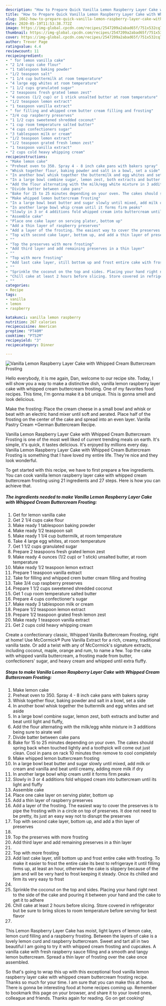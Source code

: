 ```yaml
---
description: "How to Prepare Quick Vanilla Lemon Raspberry Layer Cake with Whipped Cream Buttercream Frosting"
title: "How to Prepare Quick Vanilla Lemon Raspberry Layer Cake with Whipped Cream Buttercream Frosting"
slug: 1662-how-to-prepare-quick-vanilla-lemon-raspberry-layer-cake-with-whipped-cream-buttercream-frosting
date: 2020-05-19T11:53:38.772Z
image: https://img-global.cpcdn.com/recipes/2547209a2abad65f/751x532cq70/vanilla-lemon-raspberry-layer-cake-with-whipped-cream-buttercream-frosting-recipe-main-photo.jpg
thumbnail: https://img-global.cpcdn.com/recipes/2547209a2abad65f/751x532cq70/vanilla-lemon-raspberry-layer-cake-with-whipped-cream-buttercream-frosting-recipe-main-photo.jpg
cover: https://img-global.cpcdn.com/recipes/2547209a2abad65f/751x532cq70/vanilla-lemon-raspberry-layer-cake-with-whipped-cream-buttercream-frosting-recipe-main-photo.jpg
author: Trevor Page
ratingvalue: 4.4
reviewcount: 11
recipeingredient:
- " for lemon vanilla cake"
- "2 1/4 cups cake flour"
- "1 tablespoon baking powder"
- "1/2 teaspoon salt"
- "1 1/4 cup buttermilk at room temperature"
- "4 large egg whites at room temperature"
- "1 1/2 cups granulated sugar"
- "2 teaspoons fresh grated lemon zest"
- "4 ounces (1/2 cup) or 1 stick unsalted butter at room temperature"
- "1/2 teaspoon lemon extract"
- "1 teaspoon vanilla extract"
- " for filling and whipped crem butter cream filling and frosting"
- "3/4 cup raspberry preserves"
- "1 1/2 cups sweetened shredded coconut"
- "1 cup room temperature salted butter"
- "4 cups confectioners sugar"
- "3 tablespoon milk or cream"
- "1/2 teaspoon lemon extract"
- "1/2 teaspoon grated fresh lemon zest"
- "1 teaspoon vanilla extract"
- "2 cups cold heavy whipping cream"
recipeinstructions:
- "Make lemon cake"
- "Preheat oven to 350. Spray 4 - 8 inch cake pans with bakers spray"
- "Whisk together flour, baking powder and salt in a bowl, set a side"
- "In another bowl whisk together the buttermilk and egg whites and set aside"
- "In a large bowl combine sugar, lemon zest, both extracts and butter and beat until light and fluffy,"
- "Add the flour alternating with the milk/egg white mixture in 3 additions being sure to airate well"
- "Divide batter between cake pans"
- "Bake for 15 to 25 minutes depending on your oven. The cakes should spring back when touched lightly and a toothpick will come out just clean. Cool in pans on rack 10 minutes then remove to cool completely"
- "Make whipped lemon buttercream frosting"
- "In a large bowl beat butter and sugar slowly until mixed, add milk or cream and vanilla and beat until creamy, adding more milk if dry"
- "In another large bowl whip cream until it forms firm peaks"
- "Slowly in 3 or 4 additions fold whipped cream into buttercream until its light and fluffy"
- "Assemble cake"
- "Place one cake layer on serving plater, bottom up"
- "Add a thin layer of raspberry preserves"
- "Add a layer of the frosting. The easiest way to cover the preserves is to pipe the frosting with in a circle on top of preserves. It doe not need to be pretty, its just an easy way not to disrupt the preserves"
- "Top with second cake layer, bottom up, and add a thin layer of preserves"
- ""
- "Top the preserves with more frosting"
- "Add third layer and add remaining preserves in a thin layer"
- ""
- "Top with more frosting"
- "Add last cake layer, still bottom up and frost entire cake with frosting. To make it easier to frost the entire cake its best to refrigeraye it until fillimg firms up, at least an hour, otherwise the cake is slippery because of the jam and will be very hard to frost keeping it steady. Once its chilled and firm its very easy to frost"
- ""
- "Sprinkle the coconut on the top and sides. Placing your hand right next to the side of the cake and pouring it between your hand and the cake to get it to adhere"
- "Chill cake at least 2 hours before slicing. Store covered in refrigerator but be sure to bring slices to room temperature before serving for best flavor"
- ""
categories:
- Recipe
tags:
- vanilla
- lemon
- raspberry

katakunci: vanilla lemon raspberry 
nutrition: 267 calories
recipecuisine: American
preptime: "PT40M"
cooktime: "PT52M"
recipeyield: "3"
recipecategory: Dinner

---
```



![Vanilla Lemon Raspberry Layer Cake with Whipped Cream Buttercream Frosting](https://img-global.cpcdn.com/recipes/2547209a2abad65f/751x532cq70/vanilla-lemon-raspberry-layer-cake-with-whipped-cream-buttercream-frosting-recipe-main-photo.jpg)

Hello everybody, it is me again, Dan, welcome to our recipe site. Today, I will show you a way to make a distinctive dish, vanilla lemon raspberry layer cake with whipped cream buttercream frosting. One of my favorites food recipes. This time, I'm gonna make it a bit unique. This is gonna smell and look delicious.

Make the frosting: Place the cream cheese in a small bowl and whisk or beat with an electric hand mixer until soft and aerated. Place half of the frosting on the center of the cake and spread into an even layer. Vanilla Pastry Cream +German Buttercream Recipe.

Vanilla Lemon Raspberry Layer Cake with Whipped Cream Buttercream Frosting is one of the most well liked of current trending meals on earth. It's simple, it's quick, it tastes delicious. It's enjoyed by millions every day. Vanilla Lemon Raspberry Layer Cake with Whipped Cream Buttercream Frosting is something that I have loved my entire life. They're nice and they look wonderful.


To get started with this recipe, we have to first prepare a few ingredients. You can cook vanilla lemon raspberry layer cake with whipped cream buttercream frosting using 21 ingredients and 27 steps. Here is how you can achieve that.

<!--inarticleads1-->

##### The ingredients needed to make Vanilla Lemon Raspberry Layer Cake with Whipped Cream Buttercream Frosting:

1. Get  for lemon vanilla cake
1. Get 2 1/4 cups cake flour
1. Make ready 1 tablespoon baking powder
1. Make ready 1/2 teaspoon salt
1. Make ready 1 1/4 cup buttermilk, at room temperature
1. Take 4 large egg whites, at room temperature
1. Get 1 1/2 cups granulated sugar
1. Prepare 2 teaspoons fresh grated lemon zest
1. Make ready 4 ounces (1/2 cup) or 1 stick) unsalted butter, at room temperature
1. Make ready 1/2 teaspoon lemon extract
1. Prepare 1 teaspoon vanilla extract
1. Take  for filling and whipped crem butter cream filling and frosting
1. Take 3/4 cup raspberry preserves
1. Prepare 1 1/2 cups sweetened shredded coconut
1. Get 1 cup room temperature salted butter
1. Prepare 4 cups confectioner&#39;s sugar
1. Make ready 3 tablespoon milk or cream
1. Prepare 1/2 teaspoon lemon extract
1. Prepare 1/2 teaspoon grated fresh lemon zest
1. Make ready 1 teaspoon vanilla extract
1. Get 2 cups cold heavy whipping cream


Create a confectionary classic, Whipped Vanilla Buttercream Frosting, right at home! Use McCormick® Pure Vanilla Extract for a rich, creamy, traditional vanilla taste. Or add a twist with any of McCormick&#39;s signature extracts, including coconut, maple, orange and rum, to name a few. Top the cake with whipped vanilla buttercream, a frosting made from butter, confectioners&#39; sugar, and heavy cream and whipped until extra fluffy. 

<!--inarticleads2-->

##### Steps to make Vanilla Lemon Raspberry Layer Cake with Whipped Cream Buttercream Frosting:

1. Make lemon cake
1. Preheat oven to 350. Spray 4 - 8 inch cake pans with bakers spray
1. Whisk together flour, baking powder and salt in a bowl, set a side
1. In another bowl whisk together the buttermilk and egg whites and set aside
1. In a large bowl combine sugar, lemon zest, both extracts and butter and beat until light and fluffy,
1. Add the flour alternating with the milk/egg white mixture in 3 additions being sure to airate well
1. Divide batter between cake pans
1. Bake for 15 to 25 minutes depending on your oven. The cakes should spring back when touched lightly and a toothpick will come out just clean. Cool in pans on rack 10 minutes then remove to cool completely
1. Make whipped lemon buttercream frosting
1. In a large bowl beat butter and sugar slowly until mixed, add milk or cream and vanilla and beat until creamy, adding more milk if dry
1. In another large bowl whip cream until it forms firm peaks
1. Slowly in 3 or 4 additions fold whipped cream into buttercream until its light and fluffy
1. Assemble cake
1. Place one cake layer on serving plater, bottom up
1. Add a thin layer of raspberry preserves
1. Add a layer of the frosting. The easiest way to cover the preserves is to pipe the frosting with in a circle on top of preserves. It doe not need to be pretty, its just an easy way not to disrupt the preserves
1. Top with second cake layer, bottom up, and add a thin layer of preserves
1. 
1. Top the preserves with more frosting
1. Add third layer and add remaining preserves in a thin layer
1. 
1. Top with more frosting
1. Add last cake layer, still bottom up and frost entire cake with frosting. To make it easier to frost the entire cake its best to refrigeraye it until fillimg firms up, at least an hour, otherwise the cake is slippery because of the jam and will be very hard to frost keeping it steady. Once its chilled and firm its very easy to frost
1. 
1. Sprinkle the coconut on the top and sides. Placing your hand right next to the side of the cake and pouring it between your hand and the cake to get it to adhere
1. Chill cake at least 2 hours before slicing. Store covered in refrigerator but be sure to bring slices to room temperature before serving for best flavor
1. 


This Lemon Raspberry Layer Cake has moist, light layers of lemon cake, lemon curd filling and a raspberry frosting. Between the layers of cake is a lovely lemon curd and raspberry buttercream. Sweet and tart all in two beautiful I am going to try it with whipped cream frosting and cupcakes. A vanilla cake with fresh raspberry sauce filling and a smooth and tangy lemon buttercream. Spread a thin layer of frosting over the cake once assembled. 

So that's going to wrap this up with this exceptional food vanilla lemon raspberry layer cake with whipped cream buttercream frosting recipe. Thanks so much for your time. I am sure that you can make this at home. There is gonna be interesting food at home recipes coming up. Remember to bookmark this page on your browser, and share it to your loved ones, colleague and friends. Thanks again for reading. Go on get cooking!
